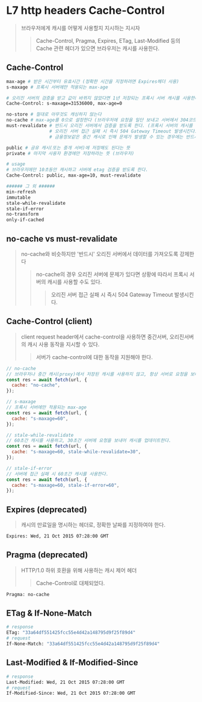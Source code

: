 # L7 http headers Cache-Control

> 브라우저에게 캐시를 어떻게 사용할지 지시하는 지시자
>
> > Cache-Control, Pragma, Expires, ETag, Last-Modified 등의 Cache 관련 헤더가 있으면 브라우저는 캐시를 사용한다.

## Cache-Control

```sh
max-age # 받은 시간부터 유효시간 (정확한 시간을 지정하려면 Expires헤더 사용)
s-maxage # 프록시 서버에만 적용되는 max-age

# 오리진 서버의 검증을 받고 값이 바뀌지 않았다면 1년 저장되는 프록시 서버 캐시를 사용한다.
Cache-Control: s-maxage=31536000, max-age=0

no-store # 절대로 아무것도 캐싱하지 않는다
no-cache # max-age를 0으로 설정한다 (브라우저에 요청을 일단 보내고 서버에서 304코드를 보내면 캐시를 사용한다)
must-revalidate # 반드시 오리진 서버에서 검증을 받도록 한다. (프록시 서버의 캐시를 사용하는 것을 차단한다.)
                # 오리진 서버 접근 실패 시 즉시 504 Gateway Timeout 발생시킨다.
                # 금융정보같은 중간 캐시로 인해 문제가 발생할 수 있는 경우에는 반드시 must-revalidate를 사용한다.

public # 공유 캐시(또는 중개 서버)에 저장해도 된다는 뜻
private # 마지막 사용자 환경에만 저장하라는 뜻 (브라우저)

# usage
# 브라우저에만 10초동안 캐시하고 서버에 etag 검증을 받도록 한다.
Cache-Control: public, max-age=10, must-revalidate

###### 그 외 ######
min-refresh
immutable
stale-while-revalidate
stale-if-error
no-transform
only-if-cached
```

## no-cache vs must-revalidate

> no-cache와 비슷하지만 '반드시' 오리진 서버에서 데이터를 가져오도록 강제한다
>
> > no-cache의 경우 오리진 서버에 문제가 있다면 상황에 따라서 프록시 서버의 캐시를 사용할 수도 있다.
> >
> > > 오리진 서버 접근 실패 시 즉시 504 Gateway Timeout 발생시킨다.

## Cache-Control (client)

> client request header에서 cache-control을 사용하면 중간서버, 오리진서버의 캐시 사용 동작을 지시할 수 있다.
>
> > 서버가 cache-control에 대한 동작을 지원해야 한다.

```js
// no-cache
// 브라우저나 중간 캐시(proxy)에서 저장된 캐시를 사용하지 않고, 항상 서버로 요청을 보내 유효성을 확인하도록 지시합니다.
const res = await fetch(url, {
  cache: "no-cache",
});

// s-maxage
// 프록시 서버에만 적용되는 max-age
const res = await fetch(url, {
  cache: "s-maxage=60",
});

// stale-while-revalidate
// 60초간 캐시를 사용하고, 30초간 서버에 요청을 보내어 캐시를 업데이트한다.
const res = await fetch(url, {
  cache: "s-maxage=60, stale-while-revalidate=30",
});

// stale-if-error
// 서버에 접근 실패 시 60초간 캐시를 사용한다.
const res = await fetch(url, {
  cache: "s-maxage=60, stale-if-error=60",
});
```

## Expires (deprecated)

> 캐시의 만료일을 명시하는 헤더로, 정확한 날짜를 지정하여야 한다.

```sh
Expires: Wed, 21 Oct 2015 07:28:00 GMT
```

## Pragma (deprecated)

> HTTP/1.0 하위 호환을 위해 사용하는 캐시 제어 헤더
>
> > Cache-Control로 대체되었다.

```sh
Pragma: no-cache
```

## ETag & If-None-Match

```sh
# response
ETag: "33a64df551425fcc55e4d42a148795d9f25f89d4"
# request
If-None-Match: "33a64df551425fcc55e4d42a148795d9f25f89d4"
```

## Last-Modified & If-Modified-Since

```sh
# response
Last-Modified: Wed, 21 Oct 2015 07:28:00 GMT
# request
If-Modified-Since: Wed, 21 Oct 2015 07:28:00 GMT
```
